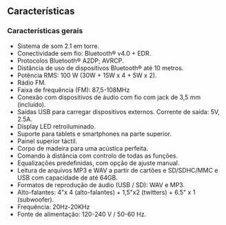 ## Características  

### Características gerais

- Sistema de som 2.1 em torre. 
- Conectividade sem fio: Bluetooth® v4.0 + EDR. 
- Protocolos Bluetooth® A2DP; AVRCP.
- Distância de uso de dispositivos Bluetooth® até 10 metros. 
- Potência RMS: 100 W (30W + 15W x 4 + 5W x 2).
- Rádio FM.
- Faixa de frequência (FM): 87,5-108MHz
- Conexão com dispositivos de áudio com fio com jack de 3,5 mm (incluído). 
- Saídas USB para carregar dispositivos externos. Corrente de saída: 5V, 2.5A.
- Display LED retroiluminado.
- Suporte para tablets e smartphones na parte superior.
- Painel superior táctil.
- Corpo de madeira para uma acústica perfeita.
- Comando à distância com controlo de todas as funções.
- Equalizações predefinidas, com opção de ajuste manual.
- Leitura de arquivos MP3 e WAV a partir de cartões e SD/SDHC/MMC e USB com capacidade de até 64GB. 
- Formatos de reprodução de áudio (USB / SD): WAV e MP3. 
- Alto-falantes: 4"x 4 (alto-falantes) + 1,5"x2 (twitters) + 6.5" x 1 (subwoofer).
- Frequência: 20Hz-20KHz 
- Fonte de alimentação: 120-240 V / 50-60 Hz.

